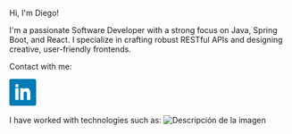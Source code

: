Hi, I'm Diego!

I'm a passionate Software Developer with a strong focus on Java, Spring Boot, and React. I specialize in crafting robust RESTful APIs and designing creative, user-friendly frontends.

Contact with me:

[![](https://github.com/DiegoParula/DiegoParula/blob/main/317725_linkedin_social_icon%20(1).png)](www.linkedin.com/in/diego-parula)

I have worked with technologies such as:
![Descripción de la imagen](ruta/a/la/imagen.png)
